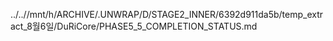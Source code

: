 ../..//mnt/h/ARCHIVE/.UNWRAP/D/STAGE2_INNER/6392d911da5b/temp_extract_8월6일/DuRiCore/PHASE5_5_COMPLETION_STATUS.md